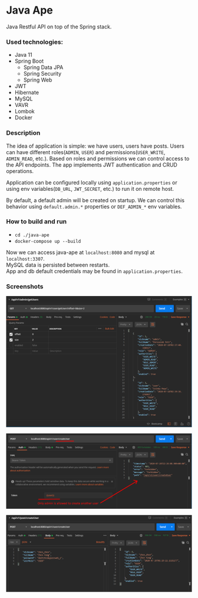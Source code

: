 # Java Ape
Java Restful API on top of the Spring stack.

### Used technologies:
* Java 11
* Spring Boot
  * Spring Data JPA
  * Spring Security
  * Spring Web
* JWT
* Hibernate
* MySQL
* VAVR
* Lombok
* Docker

### Description
The idea of application is simple: we have users, users have posts.
Users can have different roles(`ADMIN`, `USER`) and 
permissions(`USER_WRITE`, `ADMIN_READ`, etc.).
Based on roles and permissions we can control 
access to the API endpoints.
The app implements JWT authentication and CRUD operations.

Application can be configured locally using `application.properties` or 
using env variables(`DB_URL`, `JWT_SECRET`, etc.) to run it on remote host.

By default, a default admin will be created on startup.
We can control this behavior using `default.admin.*` properties 
or `DEF_ADMIN_*` env variables.

### How to build and run
* `cd ./java-ape`
* `docker-compose up --build`

Now we can access java-ape at `localhost:8080` and mysql at `localhost:3307`.\
MySQL data is persisted between restarts.\
App and db default credentials may be found in `application.properties`.

### Screenshots
<p align="center"><img src="img/Screenshot_6.png"></p>
<p align="center"><img src="img/Screenshot_7.png"></p>
<p align="center"><img src="img/Screenshot_8.png"></p>
